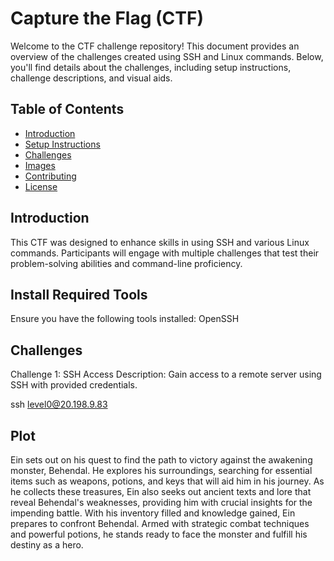 # Capture the Flag (CTF)

Welcome to the CTF challenge repository! This document provides an overview of the challenges created using SSH and Linux commands. Below, you'll find details about the challenges, including setup instructions, challenge descriptions, and visual aids.

## Table of Contents
- [Introduction](#introduction)
- [Setup Instructions](#setup-instructions)
- [Challenges](#challenges)
- [Images](#images)
- [Contributing](#contributing)
- [License](#license)

## Introduction
This CTF was designed to enhance skills in using SSH and various Linux commands. Participants will engage with multiple challenges that test their problem-solving abilities and command-line proficiency.

## Install Required Tools
Ensure you have the following tools installed:
OpenSSH


## Challenges
Challenge 1: SSH Access
Description: Gain access to a remote server using SSH with provided credentials.

ssh level0@20.198.9.83


## Plot
Ein sets out on his quest to find the path to victory against the awakening monster, Behendal. 
He explores his surroundings, searching for essential items such as weapons, potions, and keys that will aid him in his journey.
As he collects these treasures, Ein also seeks out ancient texts and lore that reveal Behendal's weaknesses, providing him with crucial insights for the impending battle. 
With his inventory filled and knowledge gained, Ein prepares to confront Behendal. 
Armed with strategic combat techniques and powerful potions, he stands ready to face the monster and fulfill his destiny as a hero.
